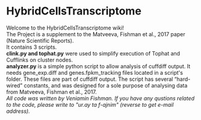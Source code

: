 # HybridCellsTranscriptome
Welcome to the HybridCellsTranscriptome wiki!<br>
The Project is a supplement to the Matveeva, Fishman et al., 2017 paper (Nature Scientific Reports).<br>
It contains 3 scripts.<br>
<b>clink.py and tophat.py</b> were used to simplify execution of Tophat and Cufflinks on cluster nodes. <br>
<b>analyzer.py</b> is a simple python script to allow analysis of cuffdiff output. It needs gene_exp.diff and genes.fpkm_tracking files located in a script's folder. These files are part of cuffdiff output. The script has several “hard-wired” constants, and was designed for a sole purpose of analysing data from Matveeva, Fishman et al., 2017. <br>
<i>All code was written by Veniamin Fishman. If you have any qustions related to the code, please write to "ur.ay ta f-ajnim" (reverse to get e-mail address).</i>
